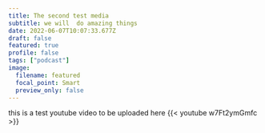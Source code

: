 ```yaml
---
title: The second test media
subtitle: we will  do amazing things
date: 2022-06-07T10:07:33.677Z
draft: false
featured: true
profile: false
tags: ["podcast"]
image:
  filename: featured
  focal_point: Smart
  preview_only: false
---
```

this is a test youtube video to be uploaded here
{{< youtube w7Ft2ymGmfc >}}